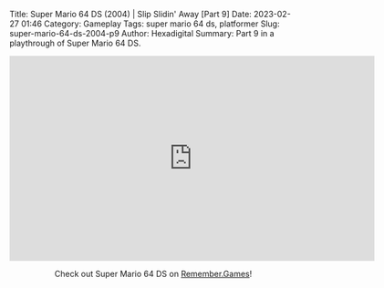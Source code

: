 Title: Super Mario 64 DS (2004) | Slip Slidin' Away [Part 9]
Date: 2023-02-27 01:46
Category: Gameplay
Tags: super mario 64 ds,  platformer
Slug: super-mario-64-ds-2004-p9
Author: Hexadigital
Summary: Part 9 in a playthrough of Super Mario 64 DS.

<center><iframe src="https://www.youtube.com/embed/qZYPoUqADG0?feature=oembed" allow="accelerometer; autoplay; encrypted-media; gyroscope; picture-in-picture" width="640" height="360" frameborder="0"></iframe>

Check out Super Mario 64 DS on [Remember.Games](https://remember.games/game/2250/super-mario-64-ds/)!</center>